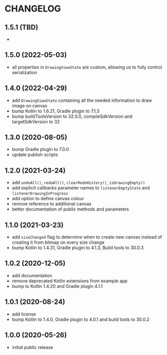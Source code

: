 # CHANGELOG

## 1.5.1 (TBD)
*

## 1.5.0 (2022-05-03)
* all properties in `DrawingViewState` are custom, allowing us to fully control serialization

## 1.4.0 (2022-04-29)
* add `DrawingViewState` containing all the needed information to draw image on canvas
* bump Kotlin to 1.6.21, Gradle plugin to 7.1.3
* bump buildToolsVersion to 32.0.0, compileSdkVersion and targetSdkVersion to 32

## 1.3.0 (2020-08-05)
* bump Gradle plugin to 7.0.0
* update publish scripts

## 1.2.0 (2021-03-24)
* add `undoAll()`, `redoAll()`, `clearRedoHistory()`, `isDrawingEmpty()`
* add explicit callbacks parameter names to `listenerEmptyState` and `listenerDrawingInProgress`
* add option to define canvas colour
* remove reference to additional canvas
* better documentation of public methods and parameters

## 1.1.0 (2021-03-23)
* add `sizeChanged` flag to determine when to create new canvas instead of creating it from 
  bitmap on every size change
* bump Kotlin to 1.4.31, Gradle plugin to 4.1.3, Build tools to 30.0.3

## 1.0.2 (2020-12-05)
* add documentation
* remove deprecated Kotlin extensions from example app
* bump to Kotlin 1.4.20 and Gradle plugin 4.1.1

## 1.0.1 (2020-08-24)
* add license
* bump Kotlin to 1.4.0, Gradle plugin to 4.0.1 and build tools to 30.0.2

## 1.0.0 (2020-05-26)
* initial public release